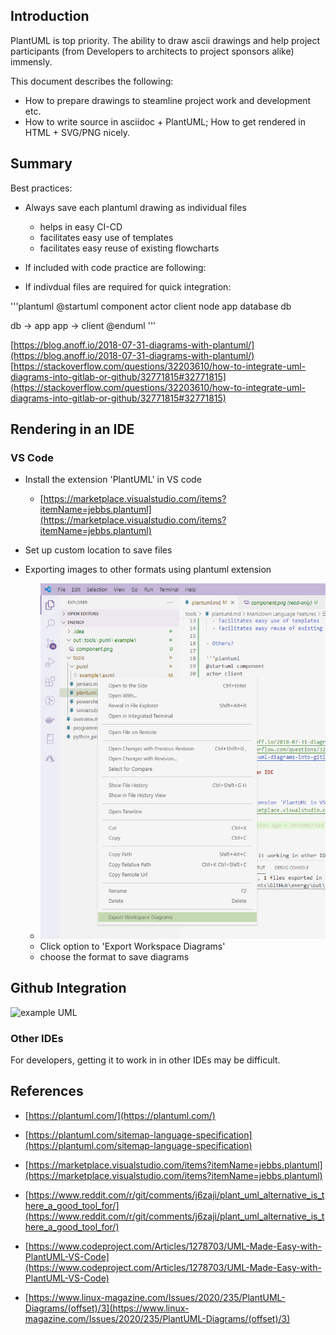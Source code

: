 ## Introduction
PlantUML is top priority. The ability to draw ascii drawings and help project participants (from Developers to architects to project sponsors alike) immensly. 

This document describes the following:
- How to prepare drawings to steamline project work and development etc.
- How to write source in asciidoc + PlantUML; How to get rendered in HTML + SVG/PNG nicely.

## Summary

Best practices:
- Always save each plantuml drawing as individual files
  - helps in easy CI-CD
  - facilitates easy use of templates
  - facilitates easy reuse of existing flowcharts

- If included with code practice are following:

- If indivdual files are required for quick integration:


'''plantuml
@startuml component
actor client
node app
database db

db -> app
app -> client
@enduml
'''

[https://blog.anoff.io/2018-07-31-diagrams-with-plantuml/](https://blog.anoff.io/2018-07-31-diagrams-with-plantuml/)
[https://stackoverflow.com/questions/32203610/how-to-integrate-uml-diagrams-into-gitlab-or-github/32771815#32771815](https://stackoverflow.com/questions/32203610/how-to-integrate-uml-diagrams-into-gitlab-or-github/32771815#32771815)

## Rendering in an IDE

### VS Code

- Install the extension 'PlantUML' in VS code
  - [https://marketplace.visualstudio.com/items?itemName=jebbs.plantuml](https://marketplace.visualstudio.com/items?itemName=jebbs.plantuml)
- Set up custom location to save files

- Exporting images to other formats using plantuml extension
  - ![Right click on individual plantuml file](/tools/puml/export_diagram.png)
  - Click option to 'Export Workspace Diagrams' 
  - choose the format to save diagrams

## Github Integration


![example UML](http://www.plantuml.com/plantuml/proxy?cache=no&src=https://raw.githubusercontent.com/vamseeachanta/energy/blob/master/tools/puml/wbs.puml)


### Other IDEs

For developers, getting it to work in in other IDEs may be difficult.


## References

- [https://plantuml.com/](https://plantuml.com/)

- [https://plantuml.com/sitemap-language-specification](https://plantuml.com/sitemap-language-specification)

- [https://marketplace.visualstudio.com/items?itemName=jebbs.plantuml](https://marketplace.visualstudio.com/items?itemName=jebbs.plantuml)

- [https://www.reddit.com/r/git/comments/j6zaji/plant_uml_alternative_is_there_a_good_tool_for/](https://www.reddit.com/r/git/comments/j6zaji/plant_uml_alternative_is_there_a_good_tool_for/)

- [https://www.codeproject.com/Articles/1278703/UML-Made-Easy-with-PlantUML-VS-Code](https://www.codeproject.com/Articles/1278703/UML-Made-Easy-with-PlantUML-VS-Code)

- [https://www.linux-magazine.com/Issues/2020/235/PlantUML-Diagrams/(offset)/3](https://www.linux-magazine.com/Issues/2020/235/PlantUML-Diagrams/(offset)/3)
